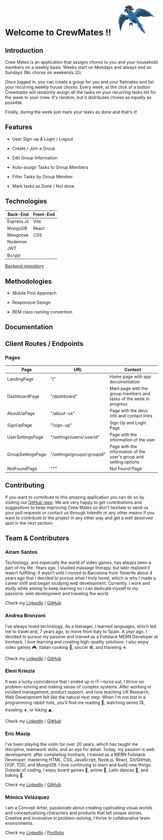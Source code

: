 # Welcome to CrewMates !! ![](src/assets/parrot-flying-small.png)

## Introduction

Crew Mates is an application that assigns chores to you and your household members on a weekly basis. Weeks start on Mondays and always end on Sundays (No chores on weekends 😉).

Once logged in, you can create a group for you and your flatmates and list
your recurring weekly house chores. Every week, at the click of a button Crewmates will randomly assign all the tasks on your recurring tasks list for the week to your crew. It's random, but it distributes chores as equally as possible.

Finally, during the week just mark your tasks as done and that's it!

## Features

- User Sign-up & Login / Logout

- Create / Join a Group

- Edit Group Information

- Auto-assign Tasks to Group Members

- Filter Tasks by Group Member

- Mark tasks as Done / Not done

## Technologies

| Back-End   | Front-End |
| ---------- | --------- |
| Express.Js | Vite      |
| MongoDB    | React     |
| Mongoose   | CSS       |
| Nodemon    |           |
| JWT        |           |
| Bcrypt     |           |

[Backend repository](https://github.com/nthTimeIsTheCharm/CrewMates_server)

## Methodologies

 - Mobile First Approach

 - Responsive Design

 - BEM class naming convention

## Documentation

## Client Routes / Endpoints

### Pages

| Page              | URL                         | Content                                                             |
| ----------------- | --------------------------- | ------------------------------------------------------------------- |
| LandingPage       | "/"                         | Home page with app documentation                                    |
| DashboardPage     | "/dashboard"                | Main page with the group members and tasks of the week in progress  |
| AboutUsPage       | "/about-us"                 | Page with the devs info and contact links                           |
| SignUpPage        | "/sign-up"                  | Sign Up and Login Page                                              |
| UserSettingsPage  | "/settings/users/:userId"   | Page with the information of the user                               |
| GroupSettingsPage | "/settings/groups/:groupId" | Page with the information of the user's group and setting options   |
| NotFoundPage      | "\*"                        | Not Found Page                                                      |

## Contributing

If you want to contribute to this amazing application you can do so by visiting our [GitHub repo](https://github.com/Violinistapirata/final_project_client/branches). We are very happy to get contributions and suggestions to keep improving Crew Mates so don't hesitate to send us your pull requests or contact us through linkedIn or any other means if you want to contribute to the project in any other way and get a well deserved spot in the next section:

## Team & Contributors

### Airam Santos

Technology, and especially the world of video games, has always been
a part of my life. Years ago, I studied massage therapy, but later
realized it wasn’t fulfilling. It wasn’t until I moved to Barcelona
from Tenerife about 4 years ago that I decided to pursue what I
truly loved, which is why I made a career shift and began studying
web development. Currently, I work and study while aiming to keep
learning so I can dedicate myself to my passions: web development
and traveling the world.

Check my [LinkedIn](https://www.linkedin.com/in/airam-santos-diaz-103b4a336) / [GitHub](https://github.com/Airam86)

### Andrea Bronzoni

I’ve always loved technology. As a teenager, I learned languages,
which led me to travel and, 7 years ago, to move from Italy to
Spain. A year ago, I decided to pursue my passion and trained as a
Fullstack MERN Developer at Ironhack. I love learning and creating
high-quality solutions. I also enjoy video games 🎮, Italian cooking
🍝, soccer ⚽, and traveling ✈️.

Check my [LinkedIn](https://www.linkedin.com/in/andrea-b-b9918715a/) / [GitHub](https://github.com/il-bronzo)

### Eleni Kriezia

It was a lucky coincidence that I ended up in IT—turns out, I thrive on problem-solving and making sense of complex systems. 
After working in incident management, product support, and now teaching UX Research, Web Development felt like the natural next step.
When I'm not lost in a programming rabbit hole, you’ll find me reading 📖, watching series 📺, traveling ✈️, or hiking ⛰️.

Check my [LinkedIn](www.linkedin.com/in/eleni-kr) / [GitHub](https://github.com/nthTimeIsTheCharm)

### Èric Masip

I’ve been playing the violin for over 20 years, which has taught me
discipline, teamwork skills, and an eye for detail. Today, my
passion is web development: after completing Ironhack, I trained as
a MERN Fullstack Developer, mastering HTML, CSS, JavaScript,
Node.js, React, Git/GitHub, OOP, TDD, and MongoDB. I love continuing
to learn and build new things. Outside of coding, I enjoy board
games 🎲, anime 👘, Latin dances 💃, and baking 🍪.

Check my [LinkedIn](https://www.linkedin.com/in/eric-masip-web-dev/) / [GitHub](https://github.com/Violinistapirata)

### Mónica Velázquez

I am a Concept Artist,
passionate about creating captivating visual worlds and
conceptualizing characters and products that tell unique stories.
Creative and innovative in problem-solving, I thrive in
collaborative team environments.

Check my [LinkedIn](https://www.linkedin.com/in/monica-velazquez-rodriguez/) / [Portfolio](https://mvrconceptart.carrd.co/)
